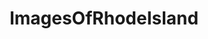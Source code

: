 ---
title: ImagesOfRhodeIsland
crosslinks:
- RhodeIsland
- pics
- EarthPorn
- whatsthisplant
- whatisthisthing
- imagesofnetwork
- itookapicture
- tattoos
- funny
- food
- mildlyinteresting
- BackYardChickens
- HistoryPorn
- Patriots
- MapPorn
- OldSchoolCool
- golf
- mycology
- aww
- Shitty_Car_Mods
---